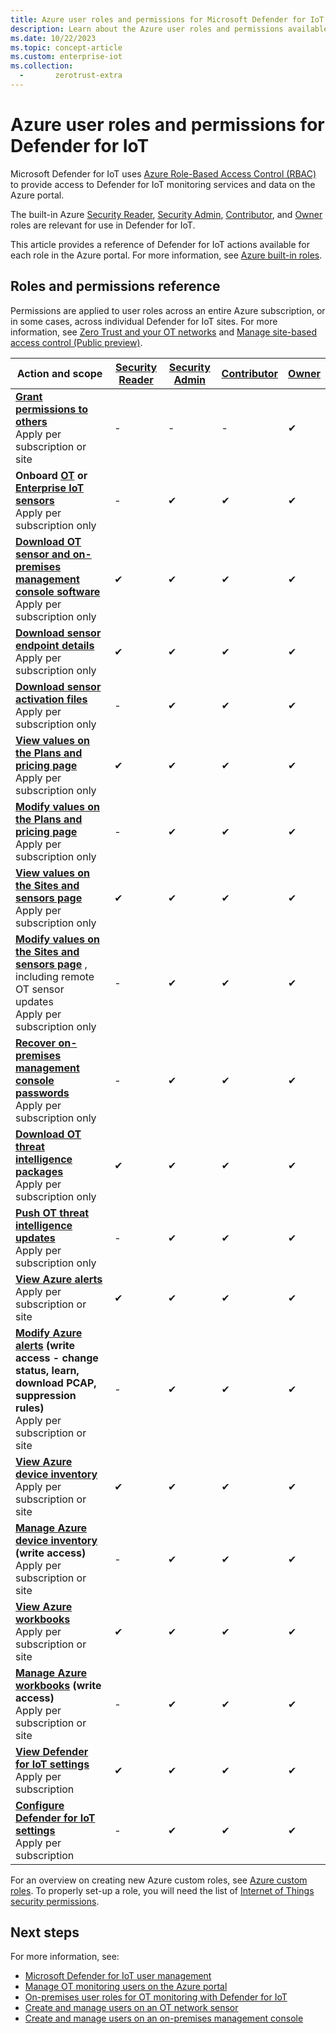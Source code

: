 ```yaml
---
title: Azure user roles and permissions for Microsoft Defender for IoT
description: Learn about the Azure user roles and permissions available for OT and Enterprise IoT monitoring with Microsoft Defender for IoT on the Azure portal.
ms.date: 10/22/2023
ms.topic: concept-article
ms.custom: enterprise-iot
ms.collection:
  -       zerotrust-extra
---
```


# Azure user roles and permissions for Defender for IoT

Microsoft Defender for IoT uses [Azure Role-Based Access Control (RBAC)](../../role-based-access-control/index.yml) to provide access to Defender for IoT monitoring services and data on the Azure portal.

The built-in Azure [Security Reader](../../role-based-access-control/built-in-roles.md#security-reader), [Security Admin](../../role-based-access-control/built-in-roles.md#security-admin), [Contributor](../../role-based-access-control/built-in-roles.md#contributor), and [Owner](../../role-based-access-control/built-in-roles.md#owner) roles are relevant for use in Defender for IoT.

This article provides a reference of Defender for IoT actions available for each role in the Azure portal. For more information, see [Azure built-in roles](../../role-based-access-control/built-in-roles.md).

## Roles and permissions reference

Permissions are applied to user roles across an entire Azure subscription, or in some cases, across individual Defender for IoT sites. For more information, see [Zero Trust and your OT networks](concept-zero-trust.md) and [Manage site-based access control (Public preview)](manage-users-portal.md#manage-site-based-access-control-public-preview).

| Action and scope|[Security Reader](../../role-based-access-control/built-in-roles.md#security-reader)  |[Security Admin](../../role-based-access-control/built-in-roles.md#security-admin)  |[Contributor](../../role-based-access-control/built-in-roles.md#contributor) | [Owner](../../role-based-access-control/built-in-roles.md#owner) |
|---------|---------|---------|---------|---------|
| **[Grant permissions to others](manage-users-portal.md)**<br>Apply per subscription or site | -       |  -       |   -      | ✔ |
|  **Onboard [OT](onboard-sensors.md) or [Enterprise IoT sensors](eiot-sensor.md)**  <br>Apply per subscription only | -       |  ✔       |   ✔      | ✔ |
|  **[Download OT sensor and on-premises management console software](update-ot-software.md#download-the-update-package-from-the-azure-portal)**<br>Apply per subscription only | ✔      |  ✔       |   ✔      | ✔ |
| **[Download sensor endpoint details](how-to-manage-sensors-on-the-cloud.md#endpoint)** <br>Apply per subscription only |  ✔    |  ✔       |   ✔      | ✔ |
|  **[Download sensor activation files](how-to-manage-sensors-on-the-cloud.md#reactivate-an-ot-sensor)** <br>Apply per subscription only|   -     |   ✔      | ✔ | ✔ |
|  **[View values on the Plans and pricing page](how-to-manage-subscriptions.md)**  <br>Apply per subscription only| ✔      |   ✔     | ✔ | ✔ |
|  **[Modify values on the Plans and pricing page](how-to-manage-subscriptions.md)**  <br>Apply per subscription only| -       |   ✔     | ✔ | ✔ |
|  **[View values on the Sites and sensors page](how-to-manage-sensors-on-the-cloud.md)** <br>Apply per subscription only  |   ✔   |   ✔    | ✔ | ✔|
|  **[Modify values on the Sites and sensors page](how-to-manage-sensors-on-the-cloud.md#sensor-management-options-from-the-azure-portal)** , including remote OT sensor updates<br>Apply per subscription only  |   -    |   ✔    | ✔ | ✔|
|  **[Recover on-premises management console passwords](how-to-manage-sensors-on-the-cloud.md#sensor-management-options-from-the-azure-portal)** <br>Apply per subscription only  | -      |   ✔     | ✔ | ✔ |
|  **[Download OT threat intelligence packages](how-to-work-with-threat-intelligence-packages.md#manually-update-locally-managed-sensors)** <br>Apply per subscription only | ✔      |  ✔       |   ✔      | ✔ |
|  **[Push OT threat intelligence updates](how-to-work-with-threat-intelligence-packages.md#manually-push-updates-to-cloud-connected-sensors)** <br>Apply per subscription only | -     |   ✔     | ✔ | ✔ |
| **[View Azure alerts](how-to-manage-cloud-alerts.md)** <br>Apply per subscription or site | ✔ | ✔ |✔ | ✔|
| **[Modify Azure alerts](how-to-manage-cloud-alerts.md) (write access - change status, learn, download PCAP, suppression rules)** <br>Apply per subscription or site|  - | ✔ |✔ | ✔ |
| **[View Azure device inventory](how-to-manage-device-inventory-for-organizations.md)**  <br>Apply per subscription or site  |  ✔ | ✔ |✔ | ✔|
| **[Manage Azure device inventory](how-to-manage-device-inventory-for-organizations.md) (write access)**   <br>Apply per subscription or site | - | ✔ |✔ | ✔ |
| **[View Azure workbooks](workbooks.md)**<br>Apply per subscription or site   | ✔ | ✔ |✔ | ✔ |
| **[Manage Azure workbooks](workbooks.md) (write access)**  <br>Apply per subscription or site |  - | ✔ |✔ | ✔ |
| **[View Defender for IoT settings](configure-sensor-settings-portal.md)** <br>Apply per subscription | ✔ | ✔ |✔ | ✔ |
| **[Configure Defender for IoT settings](configure-sensor-settings-portal.md)** <br>Apply per subscription | - | ✔ |✔ | ✔ |

For an overview on creating new Azure custom roles, see [Azure custom roles](/azure/role-based-access-control/custom-roles). To properly set-up a role, you will need the list of [Internet of Things security permissions](/azure/role-based-access-control/permissions/internet-of-things#microsoftiotsecurity).

## Next steps

For more information, see:

- [Microsoft Defender for IoT user management](manage-users-overview.md)
- [Manage OT monitoring users on the Azure portal](manage-users-portal.md)
- [On-premises user roles for OT monitoring with Defender for IoT](roles-on-premises.md)
- [Create and manage users on an OT network sensor](manage-users-sensor.md)
- [Create and manage users on an on-premises management console](legacy-central-management/install-software-on-premises-management-console.md)
